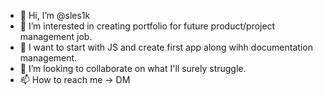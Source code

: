 - 👋 Hi, I’m @sles1k
- 👀 I’m interested in creating portfolio for future product/project management job.
- 🌱 I want to start with JS and create first app along wihh documentation management.
- 💞️ I’m looking to collaborate on what I'll surely struggle.
- 📫 How to reach me -> DM

<!---
sles1k/sles1k is a ✨ special ✨ repository because its `README.md` (this file) appears on your GitHub profile.
You can click the Preview link to take a look at your changes.
--->
